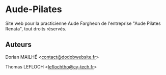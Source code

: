 # Aude-Pilates

Site web pour la practicienne Aude Fargheon de l'entreprise "Aude Pilates Renata", tout droits réservés.

## Auteurs

Dorian MAILHÉ <<contact@dodobwebsite.fr>>

Thomas LEFLOCH <<leflochtho@cy-tech.fr>>
